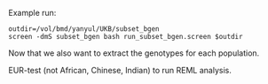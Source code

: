 Example run:

```
outdir=/vol/bmd/yanyul/UKB/subset_bgen
screen -dmS subset_bgen bash run_subset_bgen.screen $outdir
```

Now that we also want to extract the genotypes for each population.

EUR-test (not African, Chinese, Indian) to run REML analysis.
